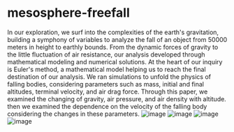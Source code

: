 # mesosphere-freefall
In our exploration, we surf into the complexities of the earth's gravitation, building a symphony of variables to analyze the fall of an object from 50000 meters in height to earthly bounds. From the dynamic forces of gravity to the little fluctuation of air resistance, our analysis developed through mathematical modeling and numerical solutions. At the heart of our inquiry is Euler's method, a mathematical model helping us to reach the final destination of our analysis. We ran simulations to unfold the physics of falling bodies, considering parameters such as mass, initial and final altitudes, terminal velocity, and air drag force. Through this paper, we examined the changing of gravity, air pressure, and air density with altitude. then we examined the dependence on the velocity of the falling body considering the changes in these parameters.
![image](https://github.com/didarul59/A-quantitative-model-of--mesosphere-freefall/assets/91020920/f2c289dd-8ac0-41da-9f63-b409cc9d617a)
![image](https://github.com/didarul59/A-quantitative-model-of--mesosphere-freefall/assets/91020920/2b6bc4d9-bf59-4a69-ad01-581fab1a46d6)
![image](https://github.com/didarul59/A-quantitative-model-of--mesosphere-freefall/assets/91020920/b2ea9865-d3ee-47b4-ab24-8c80d19034c2)
![image](https://github.com/didarul59/A-quantitative-model-of--mesosphere-freefall/assets/91020920/58890a15-374b-4faf-a210-6b4ce8b53426)
